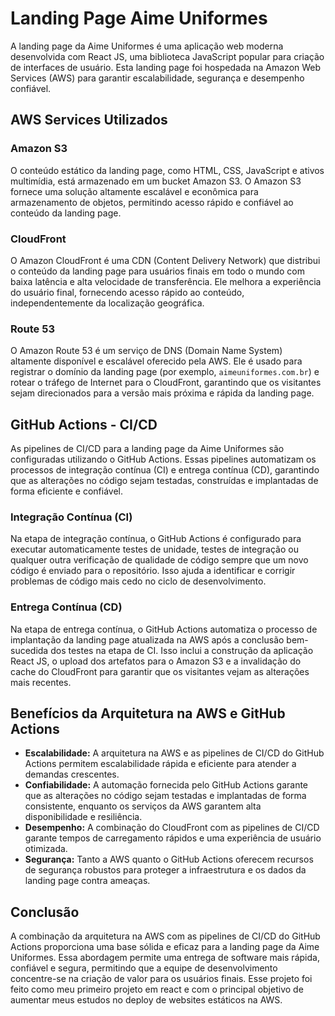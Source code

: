 # Landing Page Aime Uniformes

A landing page da Aime Uniformes é uma aplicação web moderna desenvolvida com React JS, uma biblioteca JavaScript popular para criação de interfaces de usuário. Esta landing page foi hospedada na Amazon Web Services (AWS) para garantir escalabilidade, segurança e desempenho confiável.

## AWS Services Utilizados

### Amazon S3

O conteúdo estático da landing page, como HTML, CSS, JavaScript e ativos multimídia, está armazenado em um bucket Amazon S3. O Amazon S3 fornece uma solução altamente escalável e econômica para armazenamento de objetos, permitindo acesso rápido e confiável ao conteúdo da landing page.

### CloudFront

O Amazon CloudFront é uma CDN (Content Delivery Network) que distribui o conteúdo da landing page para usuários finais em todo o mundo com baixa latência e alta velocidade de transferência. Ele melhora a experiência do usuário final, fornecendo acesso rápido ao conteúdo, independentemente da localização geográfica.

### Route 53

O Amazon Route 53 é um serviço de DNS (Domain Name System) altamente disponível e escalável oferecido pela AWS. Ele é usado para registrar o domínio da landing page (por exemplo, `aimeuniformes.com.br`) e rotear o tráfego de Internet para o CloudFront, garantindo que os visitantes sejam direcionados para a versão mais próxima e rápida da landing page.

## GitHub Actions - CI/CD

As pipelines de CI/CD para a landing page da Aime Uniformes são configuradas utilizando o GitHub Actions. Essas pipelines automatizam os processos de integração contínua (CI) e entrega contínua (CD), garantindo que as alterações no código sejam testadas, construídas e implantadas de forma eficiente e confiável.

### Integração Contínua (CI)

Na etapa de integração contínua, o GitHub Actions é configurado para executar automaticamente testes de unidade, testes de integração ou qualquer outra verificação de qualidade de código sempre que um novo código é enviado para o repositório. Isso ajuda a identificar e corrigir problemas de código mais cedo no ciclo de desenvolvimento.

### Entrega Contínua (CD)

Na etapa de entrega contínua, o GitHub Actions automatiza o processo de implantação da landing page atualizada na AWS após a conclusão bem-sucedida dos testes na etapa de CI. Isso inclui a construção da aplicação React JS, o upload dos artefatos para o Amazon S3 e a invalidação do cache do CloudFront para garantir que os visitantes vejam as alterações mais recentes.

## Benefícios da Arquitetura na AWS e GitHub Actions

- **Escalabilidade:** A arquitetura na AWS e as pipelines de CI/CD do GitHub Actions permitem escalabilidade rápida e eficiente para atender a demandas crescentes.
- **Confiabilidade:** A automação fornecida pelo GitHub Actions garante que as alterações no código sejam testadas e implantadas de forma consistente, enquanto os serviços da AWS garantem alta disponibilidade e resiliência.
- **Desempenho:** A combinação do CloudFront com as pipelines de CI/CD garante tempos de carregamento rápidos e uma experiência de usuário otimizada.
- **Segurança:** Tanto a AWS quanto o GitHub Actions oferecem recursos de segurança robustos para proteger a infraestrutura e os dados da landing page contra ameaças.

## Conclusão

A combinação da arquitetura na AWS com as pipelines de CI/CD do GitHub Actions proporciona uma base sólida e eficaz para a landing page da Aime Uniformes. Essa abordagem permite uma entrega de software mais rápida, confiável e segura, permitindo que a equipe de desenvolvimento concentre-se na criação de valor para os usuários finais. 
Esse projeto foi feito como meu primeiro projeto em react e com o principal objetivo de aumentar meus estudos no deploy de websites estáticos na AWS.
